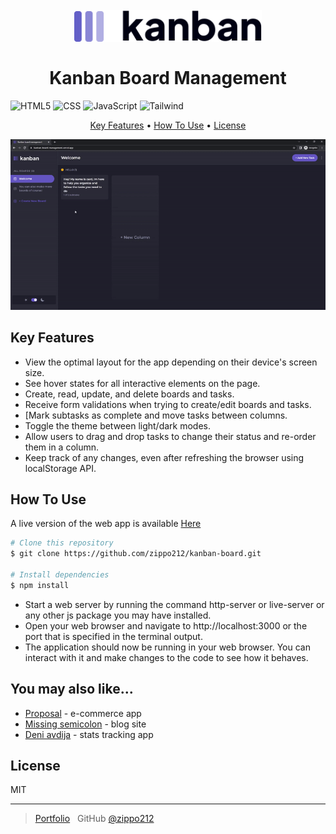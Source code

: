 
<h1 align="center">
  <br>
  <a href="https://kanban-board-management.vercel.app"><img src="https://github.com/zippo212/kanban-board/blob/main/img/logo-dark.svg" alt="Kanban Logo" width="300"></a>
  <br>
  <br>
  Kanban Board Management
  <br>
</h1>

<img alt="HTML5" src="https://img.shields.io/badge/html5%20-%23E34F26.svg?&style=for-the-badge&logo=html5&logoColor=white"/> <img alt="CSS" src="https://img.shields.io/badge/CSS3-1572B6?style=for-the-badge&logo=css3&logoColor=white"/> <img alt="JavaScript" src="https://img.shields.io/badge/JavaScript-F7DF1E?style=for-the-badge&logo=javascript&logoColor=black"/> <img alt="Tailwind" src="https://img.shields.io/badge/Tailwind_CSS-38B2AC?style=for-the-badge&logo=tailwind-css&logoColor=white"/>

<p align="center">
  <a href="#key-features">Key Features</a> •
  <a href="#how-to-use">How To Use</a> •
  <a href="#license">License</a>
</p>

<p align="center">
  <img src="https://github.com/zippo212/kanban-board/blob/main/kanban-gif.gif" alt="screenshot">
</p>

## Key Features

* View the optimal layout for the app depending on their device's screen size.
* See hover states for all interactive elements on the page.
* Create, read, update, and delete boards and tasks. 
* Receive form validations when trying to create/edit boards and tasks.
* [Mark subtasks as complete and move tasks between columns.
* Toggle the theme between light/dark modes.
* Allow users to drag and drop tasks to change their status and re-order them in a column.
* Keep track of any changes, even after refreshing the browser using localStorage API.

## How To Use

A live version of the web app is available [Here](https://kanban-board-management.vercel.app)

```bash
# Clone this repository
$ git clone https://github.com/zippo212/kanban-board.git

# Install dependencies
$ npm install
```
* Start a web server by running the command http-server or live-server or any other js package you may have installed.
* Open your web browser and navigate to http://localhost:3000 or the port that is specified in the terminal output.
* The application should now be running in your web browser. You can interact with it and make changes to the code to see how it behaves.

## You may also like...

- [Proposal](https://github.com/zippo212/proposal-e-commerce) - e-commerce app
- [Missing semicolon](https://github.com/zippo212/tech-blog) - blog site
- [Deni avdija](https://github.com/zippo212/deni-avdija) - stats tracking app

## License

MIT

---

> [Portfolio](https://portfolio-zippo212.vercel.app/) &nbsp;
> GitHub [@zippo212](https://github.com/zippo212)

